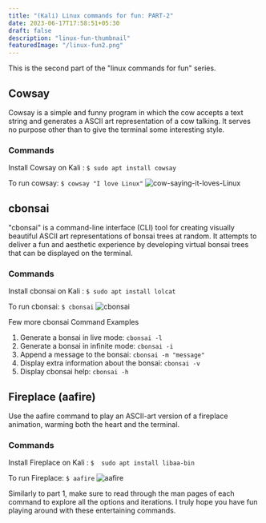 ```yaml
---
title: "(Kali) Linux commands for fun: PART-2"
date: 2023-06-17T17:58:51+05:30
draft: false
description: "linux-fun-thumbnail"
featuredImage: "/linux-fun2.png"
---
```

This is the second part of the "linux commands for fun" series. 
<!--more-->

## Cowsay
Cowsay is a simple and funny program in which the cow accepts a text string and generates a ASCII art representation of a cow talking. It serves no purpose other than to give the terminal some interesting style. 

### Commands
Install Cowsay on Kali : `$ sudo apt install cowsay`

To run cowsay: `$ cowsay "I love Linux"`
![cow-saying-it-loves-Linux](/cowsay.png "Cow saying it loves Linux")

## cbonsai
"cbonsai" is a command-line interface (CLI) tool for creating visually beautiful ASCII art representations of bonsai trees at random. It attempts to deliver a fun and aesthetic experience by developing virtual bonsai trees that can be displayed on the terminal.

### Commands
Install cbonsai on Kali : `$ sudo apt install lolcat`

To run cbonsai: `$ cbonsai` 
![cbonsai](/cbonsai.png "Basic bonsai illustation")

Few more cbonsai Command Examples
1. Generate a bonsai in live mode: `cbonsai -l`
2. Generate a bonsai in infinite mode: `cbonsai -i`
3. Append a message to the bonsai: `cbonsai -m "message"`
4. Display extra information about the bonsai: `cbonsai -v`
5. Display cbonsai help: `cbonsai -h`

## Fireplace (aafire)
Use the aafire command to play an ASCII-art version of a fireplace animation, warming both the heart and the terminal.

### Commands
Install Fireplace on Kali : `$  sudo apt install libaa-bin`

To run Fireplace: `$ aafire` 
![aafire](/aafire.png "aafire")


Similarly to part 1, make sure to read through the man pages of each command to explore all the options and iterations. I truly hope you have fun playing around with these entertaining commands.